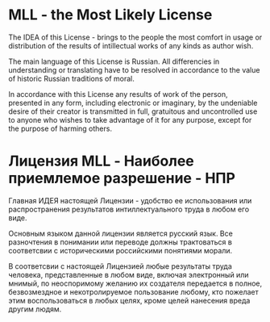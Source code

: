 # MLL - the Most Likely License

The IDEA of this License - brings to the people the most 
comfort in usage or distribution of the results of intillectual
 works of any kinds as author wish.

The main language of this License is Russian. All differencies in understanding or translating 
have to be resolved in accordance to the value of historic Russian traditions of moral.

In accordance with this License any results of work of the person, presented in any form,
including electronic or imaginary, by the undeniable desire of their creator is transmitted in full,
gratuitous and uncontrolled use to anyone who wishes to take advantage of it for any purpose,
except for the purpose of harming others.

# Лицензия MLL - Наиболее приемлемое разрешение - НПР

Главная ИДЕЯ настоящей Лицензии - удобство ее использования или распространения 
результатов интиллектуального труда в любом его виде.

Основным языком данной лицензии является русский язык. Все разночтения в понимании или переводе
должны трактоваться в соответсвии с историческими российскими понятиями морали.

В соответсвии с настоящей Лицензией любые результаты труда человека, представленные в любом виде,
включая электронный или мнимый, по неоспоримому желанию их создателя передается в полное, 
безвозмездное и некотролируемое пользование любому, кто пожелает этим воспользоваться в любых целях, 
кроме целей нанесения вреда другим людям.